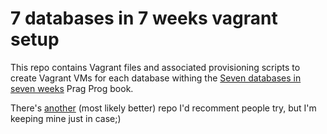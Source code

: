 7 databases in 7 weeks vagrant setup
====================================

This repo contains Vagrant files and associated provisioning scripts to create Vagrant VMs for each database withing the [Seven databases in seven weeks](http://pragprog.com/book/rwdata/seven-databases-in-seven-weeks) Prag Prog book. 

There's [another](https://github.com/codingbynumbers/seven-databases) (most likely better) repo I'd recomment people try, but I'm keeping mine just in case;)
